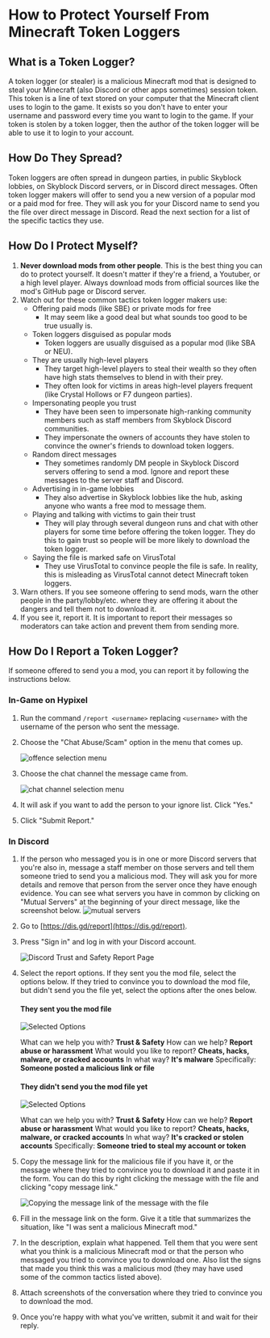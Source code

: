 # How to Protect Yourself From Minecraft Token Loggers
## What is a Token Logger?
A token logger (or stealer) is a malicious Minecraft mod that is designed to steal your Minecraft (also Discord or other apps sometimes) session token. This token is a line of text stored on your computer that the Minecraft client uses to login to the game. It exists so you don't have to enter your username and password every time you want to login to the game. If your token is stolen by a token logger, then the author of the token logger will be able to use it to login to your account.

## How Do They Spread?
Token loggers are often spread in dungeon parties, in public Skyblock lobbies, on Skyblock Discord servers, or in Discord direct messages. Often token logger makers will offer to send you a new version of a popular mod or a paid mod for free. They will ask you for your Discord name to send you the file over direct message in Discord. Read the next section for a list of the specific tactics they use.

## How Do I Protect Myself?
1. **Never download mods from other people**. This is the best thing you can do to protect yourself. It doesn't matter if they're a friend, a Youtuber, or a high level player. Always download mods from official sources like the mod's GitHub page or Discord server.
2. Watch out for these common tactics token logger makers use:
    - Offering paid mods (like SBE) or private mods for free
        - It may seem like a good deal but what sounds too good to be true usually is.
    - Token loggers disguised as popular mods
        - Token loggers are usually disguised as a popular mod (like SBA or NEU).
    - They are usually high-level players
        - They target high-level players to steal their wealth so they often have high stats themselves to blend in with their prey.
        - They often look for victims in areas high-level players frequent (like Crystal Hollows or F7 dungeon parties).
    - Impersonating people you trust
        - They have been seen to impersonate high-ranking community members such as staff members from Skyblock Discord communities.
        - They impersonate the owners of accounts they have stolen to convince the owner's friends to download token loggers.
    - Random direct messages
        - They sometimes randomly DM people in Skyblock Discord servers offering to send a mod. Ignore and report these messages to the server staff and Discord.
    - Advertising in in-game lobbies
        - They also advertise in Skyblock lobbies like the hub, asking anyone who wants a free mod to message them.
    - Playing and talking with victims to gain their trust
        - They will play through several dungeon runs and chat with other players for some time before offering the token logger. They do this to gain trust so people will be more likely to download the token logger.
    - Saying the file is marked safe on VirusTotal
        - They use VirusTotal to convince people the file is safe. In reality, this is misleading as VirusTotal cannot detect Minecraft token loggers.
3. Warn others. If you see someone offering to send mods, warn the other people in the party/lobby/etc. where they are offering it about the dangers and tell them not to download it.
4. If you see it, report it. It is important to report their messages so moderators can take action and prevent them from sending more.

## How Do I Report a Token Logger?
If someone offered to send you a mod, you can report it by following the instructions below.

### In-Game on Hypixel
1. Run the command `/report <username>` replacing `<username>` with the username of the person who sent the message.
2. Choose the "Chat Abuse/Scam" option in the menu that comes up.

   ![offence selection menu](https://user-images.githubusercontent.com/22475143/145912804-909356bc-9792-4d9c-be43-6869243c9a87.png)
3. Choose the chat channel the message came from.

   ![chat channel selection menu](https://user-images.githubusercontent.com/22475143/145912942-10312ea9-70c8-4048-bb3e-d085d0d78254.png)
4. It will ask if you want to add the person to your ignore list. Click "Yes."
5. Click "Submit Report."
### In Discord
1. If the person who messaged you is in one or more Discord servers that you're also in, message a staff member on those servers and tell them someone tried to send you a malicious mod. They will ask you for more details and remove that person from the server once they have enough evidence. You can see what servers you have in common by clicking on "Mutual Servers" at the beginning of your direct message, like the screenshot below.
   ![mutual servers](https://user-images.githubusercontent.com/22475143/146634869-fd7cb39b-46e0-4505-b531-89a251004d33.png)

2. Go to [https://dis.gd/report](https://dis.gd/report).
3. Press "Sign in" and log in with your Discord account.

   ![Discord Trust and Safety Report Page](https://user-images.githubusercontent.com/22475143/145913304-e403e461-bf76-495b-8ca6-3dc191b19a49.png)
4. Select the report options. If they sent you the mod file, select the options below. If they tried to convince you to download the mod file, but didn't send you the file yet, select the options after the ones below.

   #### They sent you the mod file
   ![Selected Options](https://user-images.githubusercontent.com/22475143/146634111-7912375b-6d6c-405f-850a-eee80ab85a74.png)

   What can we help you with? **Trust & Safety**
   How can we help? **Report abuse or harassment**
   What would you like to report? **Cheats, hacks, malware, or cracked accounts**
   In what way? **It's malware**
   Specifically: **Someone posted a malicious link or file**

   #### They didn't send you the mod file yet
   ![Selected Options](https://user-images.githubusercontent.com/22475143/146634538-35f201b6-e618-4cb9-9a10-0e3c133c7d3a.png)

   What can we help you with? **Trust & Safety**
   How can we help? **Report abuse or harassment**
   What would you like to report? **Cheats, hacks, malware, or cracked accounts**
   In what way? **It's cracked or stolen accounts**
   Specifically: **Someone tried to steal my account or token**

5. Copy the message link for the malicious file if you have it, or the message where they tried to convince you to download it and paste it in the form. You can do this by right clicking the message with the file and clicking "copy message link."

   ![Copying the message link of the message with the file](https://user-images.githubusercontent.com/22475143/146634046-eddbc1d0-7a90-4fd4-861d-effdcea393e6.png)
6. Fill in the message link on the form. Give it a title that summarizes the situation, like "I was sent a malicious Minecraft mod."
7. In the description, explain what happened. Tell them that you were sent what you think is a malicious Minecraft mod or that the person who messaged you tried to convince you to download one. Also list the signs that made you think this was a malicious mod (they may have used some of the common tactics listed above).
8. Attach screenshots of the conversation where they tried to convince you to download the mod.
9. Once you're happy with what you've written, submit it and wait for their reply.